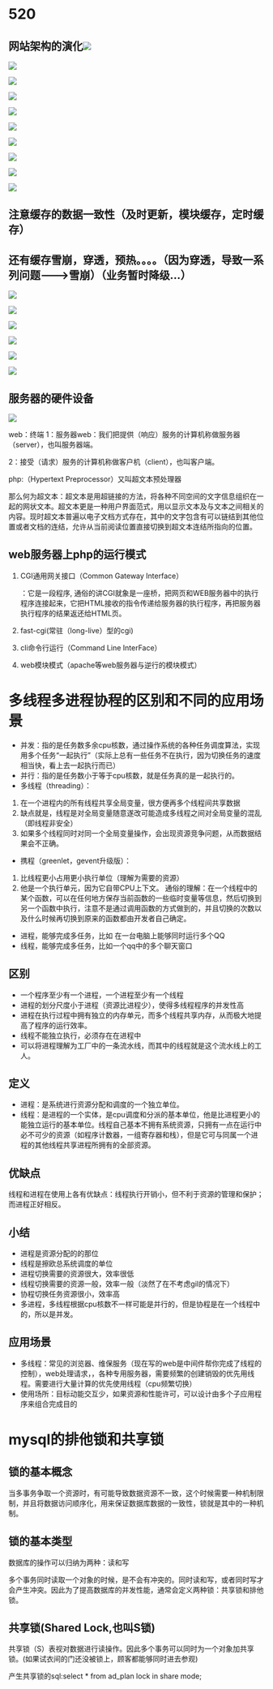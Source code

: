 # 520 #




## 网站架构的演化![](https://i.imgur.com/HyiNqNz.png) ##

![](https://i.imgur.com/5ZGSNZZ.png)

![](https://i.imgur.com/FNEWxwV.png)

![](https://i.imgur.com/wcDhv8L.png)

![](https://i.imgur.com/13LJJXQ.png)

![](https://i.imgur.com/N47zjoD.png)

![](https://i.imgur.com/Hgf6Uko.png)

![](https://i.imgur.com/yC9pIMM.png)

![](https://i.imgur.com/ktaiywQ.png)

![](https://i.imgur.com/15rkNdj.png)

## 注意缓存的数据一致性（及时更新，模块缓存，定时缓存） ##
## 还有缓存雪崩，穿透，预热。。。。（因为穿透，导致一系列问题--->雪崩）（业务暂时降级...） ##

![](https://i.imgur.com/rSv6cTp.png)

![](https://i.imgur.com/uKXKjQU.png)

![](https://i.imgur.com/SYOldQ9.png)

![](https://i.imgur.com/lL1DHIc.png)

![](https://i.imgur.com/riINS16.png)

![](https://i.imgur.com/rwbOG6A.jpg)


## 服务器的硬件设备 ##
![](https://i.imgur.com/8vD0JtY.jpg)



web：终端
 1：服务器web：我们把提供（响应）服务的计算机称做服务器（server），也叫服务器端。
 
 2：接受（请求）服务的计算机称做客户机（client），也叫客户端。




php:（Hypertext Preprocessor）又叫超文本预处理器

那么何为超文本：超文本是用超链接的方法，将各种不同空间的文字信息组织在一起的网状文本。超文本更是一种用户界面范式，用以显示文本及与文本之间相关的内容。现时超文本普遍以电子文档方式存在，其中的文字包含有可以链结到其他位置或者文档的连结，允许从当前阅读位置直接切换到超文本连结所指向的位置。

## web服务器上php的运行模式 ##
1. CGI通用网关接口（Common Gateway Interface）

	：它是一段程序, 通俗的讲CGI就象是一座桥，把网页和WEB服务器中的执行程序连接起来，它把HTML接收的指令传递给服务器的执行程序，再把服务器执行程序的结果返还给HTML页。
2. fast-cgi(常驻（long-live）型的cgi)
3. cli命令行运行（Command Line InterFace）
4. web模块模式（apache等web服务器与逆行的模块模式）








# 多线程多进程协程的区别和不同的应用场景 #
- 并发：指的是任务数多余cpu核数，通过操作系统的各种任务调度算法，实现用多个任务“一起执行”（实际上总有一些任务不在执行，因为切换任务的速度相当快，看上去一起执行而已）
- 并行：指的是任务数小于等于cpu核数，就是任务真的是一起执行的。
- 多线程（threading）：
1. 在一个进程内的所有线程共享全局变量，很方便再多个线程间共享数据
2. 缺点就是，线程是对全局变量随意遂改可能造成多线程之间对全局变量的混乱（即线程非安全）
3. 如果多个线程同时对同一个全局变量操作，会出现资源竞争问题，从而数据结果会不正确。


- 携程（greenlet，gevent升级版）：
1. 比线程更小占用更小执行单位（理解为需要的资源）
2. 他是一个执行单元，因为它自带CPU上下文。
 通俗的理解：在一个线程中的某个函数，可以在任何地方保存当前函数的一些临时变量等信息，然后切换到另一个函数中执行，注意不是通过调用函数的方式做到的，并且切换的次数以及什么时候再切换到原来的函数都由开发者自己确定。
- 进程，能够完成多任务，比如 在一台电脑上能够同时运行多个QQ
- 线程，能够完成多任务，比如一个qq中的多个聊天窗口


## 区别 ##
- 一个程序至少有一个进程，一个进程至少有一个线程
- 进程的划分尺度小于进程（资源比进程少），使得多线程程序的并发性高
- 进程在执行过程中拥有独立的内存单元，而多个线程共享内存，从而极大地提高了程序的运行效率。
- 线程不能独立执行，必须存在在进程中
- 可以将进程理解为工厂中的一条流水线，而其中的线程就是这个流水线上的工人。



## 定义 ##
- 进程：是系统进行资源分配和调度的一个独立单位。
- 线程：是进程的一个实体，是cpu调度和分派的基本单位，他是比进程更小的能独立运行的基本单位。线程自己基本不拥有系统资源，只拥有一点在运行中必不可少的资源（如程序计数器，一组寄存器和栈），但是它可与同属一个进程的其他线程共享进程所拥有的全部资源。

## 优缺点 ##

线程和进程在使用上各有优缺点：线程执行开销小，但不利于资源的管理和保护；而进程正好相反。

## 小结 ##
- 进程是资源分配的的那位
- 线程是擦欧总系统调度的单位
- 进程切换需要的资源很大，效率很低
- 线程切换需要的资源一般，效率一般（淡然了在不考虑gil的情况下）
- 协程切换任务资源很小，效率高
- 多进程，多线程根据cpu核数不一样可能是并行的，但是协程是在一个线程中的，所以是并发。





## 应用场景 ##
- 多线程：常见的浏览器、维保服务（现在写的web是中间件帮你完成了线程的控制），web处理请求，，各种专用服务器，需要频繁的创建销毁的优先用线程。需要进行大量计算的优先使用线程（cpu频繁切换）
- 使用场所：目标动能交互少，如果资源和性能许可，可以设计由多个子应用程序来组合完成目的










# mysql的排他锁和共享锁 #
## 锁的基本概念 ##
当多事务争取一个资源时，有可能导致数据资源不一致，这个时候需要一种机制限制，并且将数据访问顺序化，用来保证数据库数据的一致性，锁就是其中的一种机制。
## 锁的基本类型 ##
数据库的操作可以归纳为两种：读和写

多个事务同时读取一个对象的时候，是不会有冲突的。同时读和写，或者同时写才会产生冲突。因此为了提高数据库的并发性能，通常会定义两种锁：共享锁和排他锁。

## 共享锁(Shared Lock,也叫S锁) ##
共享锁（S）表视对数据进行读操作。因此多个事务可以同时为一个对象加共享锁。(如果试衣间的门还没被锁上，顾客都能够同时进去参观)

产生共享锁的sql:select * from ad_plan lock in share mode;



